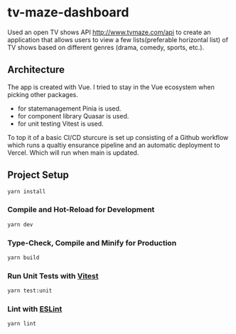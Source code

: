 # tv-maze-dashboard

Used an open TV shows API http://www.tvmaze.com/api to create an application that allows users to view a few lists(preferable horizontal list) of TV shows based on different genres (drama, comedy, sports, etc.).

## Architecture

The app is created with Vue. I tried to stay in the Vue ecosystem when picking other packages.
* for statemanagement Pinia is used.
* for component library Quasar is used.
* for unit testing Vitest is used.

To top it of a basic CI/CD sturcure is set up consisting of a Github workflow which runs a qualtiy ensurance pipeline and an automatic deployment to Vercel. Which will run when main is updated. 

## Project Setup

```sh
yarn install
```

### Compile and Hot-Reload for Development

```sh
yarn dev
```

### Type-Check, Compile and Minify for Production

```sh
yarn build
```

### Run Unit Tests with [Vitest](https://vitest.dev/)

```sh
yarn test:unit
```

### Lint with [ESLint](https://eslint.org/)

```sh
yarn lint
```
